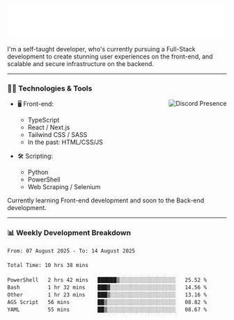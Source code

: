 <img src="assets/wave.svg" alt=":wave:" />

I'm a self-taught developer, who's currently pursuing a Full-Stack development to create stunning user experiences on the front-end, and scalable and secure infrastructure on the backend.

---

### 🧑‍💻 Technologies & Tools

<a href="https://discord.com/users/414304208649453568" target="_blank" rel="nofollow">
   <img src="https://lanyard-profile-readme.vercel.app/api/414304208649453568?idleMessage=Probably%20doing%20something%20else..." alt="Discord Presence" align="right">
</a>

- 🖥️ Front-end:

  - TypeScript
  - React / Next.js
  - Tailwind CSS / SASS
  - In the past: HTML/CSS/JS

- 🛠 Scripting:

  - Python
  - PowerShell
  - Web Scraping / Selenium

Currently learning Front-end development and soon to the Back-end development.

---

### 📊 Weekly Development Breakdown

<!--START_SECTION:waka-->

```txt
From: 07 August 2025 - To: 14 August 2025

Total Time: 10 hrs 38 mins

PowerShell   2 hrs 42 mins   ██████▒░░░░░░░░░░░░░░░░░░   25.52 %
Bash         1 hr 32 mins    ███▓░░░░░░░░░░░░░░░░░░░░░   14.56 %
Other        1 hr 23 mins    ███▒░░░░░░░░░░░░░░░░░░░░░   13.16 %
AGS Script   56 mins         ██▒░░░░░░░░░░░░░░░░░░░░░░   08.82 %
YAML         55 mins         ██▒░░░░░░░░░░░░░░░░░░░░░░   08.67 %
```

<!--END_SECTION:waka-->
